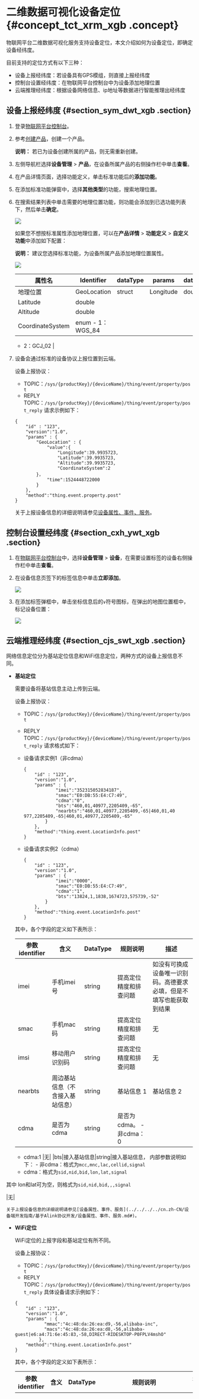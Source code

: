 # 二维数据可视化设备定位 {#concept_tct_xrm_xgb .concept}

物联网平台二维数据可视化服务支持设备定位，本文介绍如何为设备定位，即确定设备经纬度。

目前支持的定位方式有以下三种：

-   设备上报经纬度：若设备具有GPS模组，则直接上报经纬度
-   控制台设置经纬度：在物联网平台控制台中为设备添加地理位置
-   云端推理经纬度：根据设备网络信息、ip地址等数据进行智能推理出经纬度

## 设备上报经纬度 {#section_sym_dwt_xgb .section}

1.  登录[物联网平台控制台](https://iot.console.aliyun.com/)。
2.  参考[创建产品](../../../../cn.zh-CN/用户指南/产品与设备/创建产品.md#)，创建一个产品。

    **说明：** 若已为设备创建所属的产品，则无需重新创建。

3.  左侧导航栏选择**设备管理** \> **产品**，在设备所属产品的右侧操作栏中单击**查看**。
4.  在产品详情页面，选择功能定义，单击标准功能后的**添加功能**。
5.  在添加标准功能弹窗中，选择**其他类型**的功能，搜索地理位置。
6.  在搜索结果列表中单击需要的地理位置功能，则功能会添加到已选功能列表下，然后单击**确定**。

    ![](http://static-aliyun-doc.oss-cn-hangzhou.aliyuncs.com/assets/img/155551/155660738844087_zh-CN.png)

    如果您不想按标准属性添加地理位置，可以在**产品详情** \> **功能定义** \> **自定义功能**中添加如下配置：

    **说明：** 建议您选择标准功能，为设备所属产品添加地理位置属性。

    ![](http://static-aliyun-doc.oss-cn-hangzhou.aliyuncs.com/assets/img/155551/155660738944089_zh-CN.png)

    |属性名|Identifier|dataType|params|dataType|
    |---|----------|--------|------|--------|
    |地理位置|GeoLocation|struct|Longitude|double|
    |Latitude|double|
    |Altitude|double|
    |CoordinateSystem|enum     -   1：WGS\_84
    -   2：GCJ\_02
 |

7.  设备会通过标准的设备协议上报位置到云端。

    设备上报协议：

    -   TOPIC：`/sys/{productKey}/{deviceName}/thing/event/property/post`
    -   REPLY TOPIC：`/sys/{productKey}/{deviceName}/thing/event/property/post_reply`
    请求示例如下：

    ```
    {
        "id" : "123",
        "version":"1.0",
        "params" : {
            "GeoLocation" : {
                "value":{
                    "Longitude":39.9935723,
                    "Latitude":39.9935723,
                    "Altitude":39.9935723,
                    "CoordinateSystem":2
            }，
                "time":1524448722000    
            }
        },
        "method":"thing.event.property.post"  
    }
    ```

    关于上报设备信息的详细说明请参见[设备属性、事件、服务](../../../../cn.zh-CN/设备端开发指南/基于Alink协议开发/设备属性、事件、服务.md#)。


## 控制台设置经纬度 {#section_cxh_ywt_xgb .section}

1.  在[物联网平台控制台](https://iot.console.aliyun.com/)中，选择**设备管理** \> **设备**，在需要设置标签的设备右侧操作栏中单击**查看**。
2.  在设备信息页签下的标签信息中单击**立即添加**。

    ![](http://static-aliyun-doc.oss-cn-hangzhou.aliyuncs.com/assets/img/155551/155660738944092_zh-CN.png)

3.  在添加标签弹框中，单击坐标信息后的`∨`符号图标，在弹出的地图位置框中，标记设备位置：

    ![](http://static-aliyun-doc.oss-cn-hangzhou.aliyuncs.com/assets/img/155551/155660738944094_zh-CN.png)


## 云端推理经纬度 {#section_cjs_swt_xgb .section}

网络信息定位分为基站定位信息和WiFi信息定位，两种方式的设备上报信息不同。

-   **基站定位** 

    需要设备将基站信息主动上传到云端。

    设备上报协议：

    -   TOPIC：`/sys/{productKey}/{deviceName}/thing/event/property/post`
    -   REPLY TOPIC：`/sys/{productKey}/{deviceName}/thing/event/property/post_reply`
    请求格式如下：

    -   设备请求实例1（非cdma）

        ```
        {
            "id" : "123",
            "version":"1.0",
            "params" : {
                    "imei":"352315052834187",
                    "smac":"E0:DB:55:E4:C7:49",
                    "cdma":"0",
                    "bts":"460,01,40977,2205409,-65",
                    "nearbts":"460,01,40977,2205409,-65|460,01,40 977,2205409,-65|460,01,40977,2205409,-65" 
                }
            },
            "method":"thing.event.LocationInfo.post"  
        }
        ```

    -   设备请求实例2（cdma）

        ```
        {
            "id" : "123",
            "version":"1.0",
            "params" : {
                    "imei":"0000",
                    "smac":"E0:DB:55:E4:C7:49",
                    "cdma":"1",
                    "bts":"13824,1,1838,1674723,575739,-52"    
                }
            },
            "method":"thing.event.LocationInfo.post"  
        }
        ```

    其中，各个字段的定义如下表所示：

    |参数identifier|含义|DataType|规则说明|描述|
    |------------|--|--------|----|--|
    |imei|手机imei号|string|提高定位精度和排查问题|如没有可换成设备唯一识别码。高德要求必填，但是不填写也能获取到结果|
    |smac|手机mac码|string|提高定位精度和排查问题|无|
    |imsi|移动用户识别码|string|提高定位精度和排查问题|无|
    |nearbts|周边基站信息（不含接入基站信息）|string|基站信息 1|基站信息 2|基站信息 3.....|无|
    |cdma|是否为cdma|string|是否为cdma。     -   非cdma：0
    -   cdma:1
 |无|
    |bts|接入基站信息|string|接入基站信息， 内部参数说明如下：     -   非cdma：格式为`mcc,mnc,lac,cellid,signal`
    -   cdma：格式为`sid,nid,bid,lon,lat,signal` 

其中 lon和lat可为空，则格式为`sid,nid,bid,,,signal`

 |无|

    关于上报设备信息的详细说明请参见[设备属性、事件、服务](../../../../cn.zh-CN/设备端开发指南/基于Alink协议开发/设备属性、事件、服务.md#)。

-   **WiFi定位** 

    WiFi定位的上报字段和基站定位有所不同。

    设备上报协议：

    -   TOPIC：`/sys/{productKey}/{deviceName}/thing/event/property/post`
    -   REPLY TOPIC：`/sys/{productKey}/{deviceName}/thing/event/property/post_reply`
    具体设备请求示例如下：

    ```
    {
        "id" : "123",
        "version":"1.0",
        "params" : {
               "mmac":"4c:48:da:26:ea:d9,-56,alibaba-inc",
               "macs":"4c:48:da:26:ea:d8,-56,alibaba-guest|e6:a4:71:6e:45:83,-58,DIRECT-RIDESKTOP-P0FPLV4mshO"
             },
        "method":"thing.event.LocationInfo.post"  
    }
    ```

    其中，各个字段的定义如下表所示：

    |参数identifier|含义|DataType|规则说明|是否必填|描述|
    |------------|--|--------|----|----|--|
    |imei|手机 imei 号|string|提高定位精度和排查问题|否|若没有可换的设备唯一识别码，可不填写也能获取到结果。高德地图要求必填。|
    |idfa|ios 手机的 idfa|string|提高定位精度和排查问题|否|无|
    |smac|手机 mac 码|string|提高定位精度和排查问题|否|无|
    |imsi|移动用户识别码|string|提高定位精度和排查问题|否|无|
    |tel|手机号码|string|无|否|无|
    |mmac|已连热点 mac 信息|string|格式为`mac,signal,ssid`，如：`f0:7d:68:9e:7d:18,-41,TPLink`|是|建议传入，会影响定位精度|
    |macs|WiFi列表中mac 信息|String|单mac信息同mmac，mac之间使用“|”符号分隔。必须填写2（含）~30 个以内的字符方可正常定位。请不要包含移动WiFi信息|是|无|

    关于上报设备信息的详细说明请参见[设备属性、事件、服务](../../../../cn.zh-CN/设备端开发指南/基于Alink协议开发/设备属性、事件、服务.md#)。


